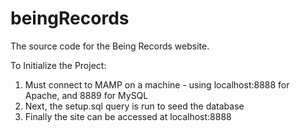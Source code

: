 # beingRecords
The source code for the Being Records website.

To Initialize the Project:

1. Must connect to MAMP on a machine - using localhost:8888 for Apache, and 8889 for MySQL
2. Next, the setup.sql query is run to seed the database
3. Finally the site can be accessed at localhost:8888
